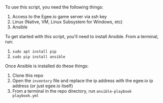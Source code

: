 To use this script, you need the following things:

1. Access to the Egee.io game server via ssh key
2. Linux (Native, VM, Linux Subsystem for Windows, etc)
3. Ansible

To get started with this script, you'll need to install Ansible. From a terminal, run:

1. ``sudo apt install pip``
2. ``sudo pip install ansible``

Once Ansible is installed do these things:

1. Clone this repo
2. Open the ``inventory`` file and replace the ip address with the egee.io ip address (or just egee.io itself)
3. From a terminal in the repo directory, run ``ansible-playbook playbook.yml``
